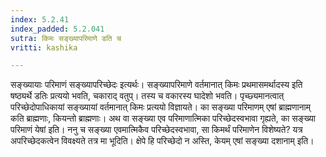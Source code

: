 ```yaml
---
index: 5.2.41
index_padded: 5.2.041
sutra: किमः सङ्ख्यापरिमाणे डति च
vritti: kashika

---
```

सङ्ख्यायाः परिमाणं सङ्ख्यापरिच्छेदः इत्यर्थः। सङ्ख्यापरिमाणे वर्तमानात् किमः प्रथमासमर्थादस्य इति षष्ठ्यर्थे डतिः प्रत्ययो भवति, चकाराद् वतुप्। तस्य च वकारस्य घादेशो भवति। पृच्छ्यमानत्वात् परिच्छेदोपाधिकायां सङ्ख्यायां वर्तमानात् किमः प्रत्ययो विज्ञायते। का सङ्ख्या परिमाणम् एषां ब्राह्मणानाम् कति ब्राह्मणाः, कियन्तो ब्राह्मणाः। अथ वा सङ्ख्या एव परिमाणात्मिका परिच्छेदस्वभावा गृह्यते, का सङ्ख्या परिमाणं येषां इति। ननु च सङ्ख्या एवमात्मिकैव परिच्छेदस्वभावा, सा किमर्थं परिमाणेन विशेष्यते? यत्र अपरिच्छेदकत्वेन विवक्ष्यते तत्र मा भूदिति। क्षेपे हि परिच्छेदो न अस्ति, केयम् एषां सङ्ख्या दशानाम् इति।